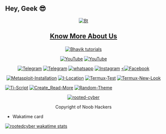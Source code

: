 ## Hey, Geek 😎
<p align="center"><a href="https://github.com/rooted-cyber"><img src="https://telegra.ph/file/2df6f577864e353558816.jpg" alt="Bt">
  
## <p align="center"> Know More About Us
  

</p>
  
<p align="center"><a href="https://github.com/rooted-cyber"><img title="Bhavik tutorials" src="https://github-readme-stats.vercel.app/api?username=e3ris&show_icons=true&include_all_commits=true&theme=chartreuse-dark&cache_seconds=3200"></a>
</p>

<p align="center">
<a href="https://github.com/rooted-cyber"><img title="YouTube" src="https://img.shields.io/badge/rooted-cyber-brightgreen?style=for-the-badge&logo=github"></a>
<a href="https://youtube.com/channel/UCnidXfn-YGO3Fug-8IL5uNw"><img title="YouTube" src="https://img.shields.io/badge/YouTube-rooted cyber-red?style=for-the-badge&logo=Youtube"></a>
</p>

<p align="center">
<a href="https://t.me/rootedcyber1"><img title="Telegram" src="https://img.shields.io/badge/Telegram-black?style=for-the-badge&logo=Telegram"></a>
<a href="https://t.me/rootedcyber_bot"><img title="Telegram" src="https://img.shields.io/badge/Telegram-black?style=for-the-badge&logo=Telegram_bot"></a>
<a href="https://chat.whatsapp.com/JH8SqlhcIeX0IeC1t2RWmu"><img title="whatsapp" src="https://img.shields.io/badge/whatsapp-blue?style=for-the-badge&logo=whatsapp"></a>
<a href="https://instagram.com/rootedcyber"><img title="Instagram" src="https://img.shields.io/badge/INSTAGRAM-purple?style=for-the-badge&logo=instagram"></a>
<a href="https://facebook.com/rootedcyber"><<img title="Facebook" src="https://img.shields.io/badge/facebook-%231877F2.svg?&style=for-the-badge&logo=facebook&logoColor=white"></a>

<p align="center">
<a href="https://github.com/rooted-cyber/Metasploit-Installation"><img title="Metasploit-Installation" src="https://github-readme-stats.vercel.app/api/pin/?username=rooted-cyber&repo=Metasploit-Installation&theme=radical"></a>
<a href="https://github.com/rooted-cyber/I-Location"><img title="I-Location" src="https://github-readme-stats.vercel.app/api/pin/?username=rooted-cyber&repo=I-Location&theme=highcontrast"></a>
<a href="https://github.com/rooted-cyber/Termux-Test"><img title="Termux-Test" src="https://github-readme-stats.vercel.app/api/pin/?username=rooted-cyber&repo=Termux-Test&theme=vision-friendly-dark"></a>
<a href="https://github.com/rooted-cyber/Termux-New-Look"><img title="Termux-New-Look" src="https://github-readme-stats.vercel.app/api/pin/?username=rooted-cyber&repo=Termux-New-Look&theme=highcontrast"></a>


<a href="https://github.com/rooted-cyber/Ti-Script"><img title="Ti-Script" src="https://github-readme-stats.vercel.app/api/pin/?username=rooted-cyber&repo=Ti-Script&theme=highcontrast"></a>
<a href="https://github.com/rooted-cyber/Create_Read-More"><img title="Create_Read-More" src="https://github-readme-stats.vercel.app/api/pin/?username=rooted-cyber&repo=Create_Read-More&theme=vision-friendly-dark"></a>
<a href="https://github.com/rooted-cyber/Random-Theme"><img title="Random-Theme" src="https://github-readme-stats.vercel.app/api/pin/?username=rooted-cyber&repo=Random-Theme&theme=highcontrast"></a>
</p>
</p>

<p align="center">
<a href="https://github.com/rooted-cyber"><img title="rooted-cyber" src="https://github-readme-stats.vercel.app/api/top-langs/?username=rooted-cyber&layout=compact"></a>
</p>
<p align="center"> Copyright of Noob Hackers


- Wakatime card

[![rootedcyber wakatime stats](https://github-readme-stats.vercel.app/api/wakatime?username=rooted-cyber)](https://github.com/anuraghazra/github-readme-stats)

